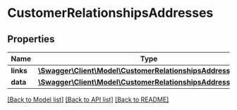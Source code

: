 # CustomerRelationshipsAddresses

## Properties
Name | Type | Description | Notes
------------ | ------------- | ------------- | -------------
**links** | [**\Swagger\Client\Model\CustomerRelationshipsAddressesLinks**](CustomerRelationshipsAddressesLinks.md) |  | [optional] 
**data** | [**\Swagger\Client\Model\CustomerRelationshipsAddressesData[]**](CustomerRelationshipsAddressesData.md) |  | [optional] 

[[Back to Model list]](../../README.md#documentation-for-models) [[Back to API list]](../../README.md#documentation-for-api-endpoints) [[Back to README]](../../README.md)


